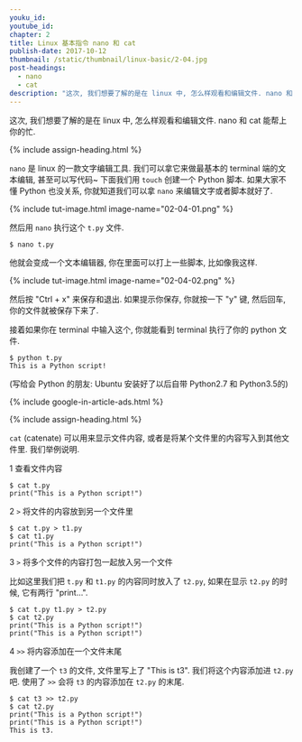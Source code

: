 ```yaml
---
youku_id:
youtube_id:
chapter: 2
title: Linux 基本指令 nano 和 cat
publish-date: 2017-10-12
thumbnail: /static/thumbnail/linux-basic/2-04.jpg
post-headings:
  - nano
  - cat
description: "这次, 我们想要了解的是在 linux 中, 怎么样观看和编辑文件. nano 和 cat 能帮上你的忙."
---
```



这次, 我们想要了解的是在 linux 中, 怎么样观看和编辑文件. nano 和 cat 能帮上你的忙.



{% include assign-heading.html %}


`nano` 是 linux 的一款文字编辑工具. 我们可以拿它来做最基本的 terminal 端的文本编辑, 甚至可以写代码~
下面我们用 `touch` 创建一个 Python 脚本. 如果大家不懂 Python 也没关系, 你就知道我们可以拿 `nano` 来编辑文字或者脚本就好了.

{% include tut-image.html image-name="02-04-01.png" %}

然后用 `nano` 执行这个 `t.py` 文件.

```shell
$ nano t.py
```

他就会变成一个文本编辑器, 你在里面可以打上一些脚本, 比如像我这样.

{% include tut-image.html image-name="02-04-02.png" %}

然后按 "Ctrl + x" 来保存和退出. 如果提示你保存, 你就按一下 "y" 键, 然后回车, 你的文件就被保存下来了.

接着如果你在 terminal 中输入这个, 你就能看到 terminal 执行了你的 python 文件.

```shell
$ python t.py
This is a Python script!
```

(写给会 Python 的朋友: Ubuntu 安装好了以后自带 Python2.7 和 Python3.5的)








{% include google-in-article-ads.html %}

{% include assign-heading.html %}

`cat` (catenate) 可以用来显示文件内容, 或者是将某个文件里的内容写入到其他文件里. 我们举例说明.

1 查看文件内容

```shell
$ cat t.py
print("This is a Python script!")
```

2 `>` 将文件的内容放到另一个文件里

```shell
$ cat t.py > t1.py
$ cat t1.py
print("This is a Python script!")
```

3 `>` 将多个文件的内容打包一起放入另一个文件

比如这里我们把 `t.py` 和 `t1.py` 的内容同时放入了 `t2.py`,
如果在显示 `t2.py` 的时候, 它有两行 "print...".

```shell
$ cat t.py t1.py > t2.py
$ cat t2.py
print("This is a Python script!")
print("This is a Python script!")
```

4 `>>` 将内容添加在一个文件末尾

我创建了一个 `t3` 的文件, 文件里写上了 "This is t3". 我们将这个内容添加进 `t2.py` 吧.
使用了 `>>` 会将 `t3` 的内容添加在 `t2.py` 的末尾.

```shell
$ cat t3 >> t2.py
$ cat t2.py
print("This is a Python script!")
print("This is a Python script!")
This is t3.
```


